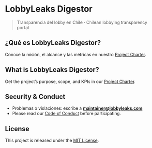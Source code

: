 # LobbyLeaks Digestor

> Transparencia del lobby en Chile · Chilean lobbying transparency portal

## ¿Qué es LobbyLeaks Digestor?

Conoce la misión, el alcance y las métricas en nuestro [Project Charter](docs/charter.md).

## What is LobbyLeaks Digestor?

Get the project’s purpose, scope, and KPIs in our [Project Charter](docs/charter.md).

## Security & Conduct

- Problemas o violaciones: escribe a **[maintainer@lobbyleaks.com](mailto:maintainer@lobbyleaks.com)**
- Please read our [Code of Conduct](CODE_OF_CONDUCT.md) before participating.

## License

This project is released under the [MIT License](LICENSE).

